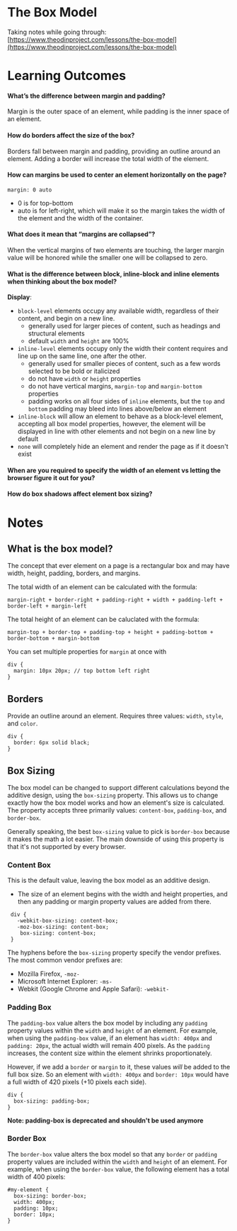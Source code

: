 # The Box Model
Taking notes while going through: [https://www.theodinproject.com/lessons/the-box-model](https://www.theodinproject.com/lessons/the-box-model)

# Learning Outcomes
#### What’s the difference between margin and padding?
Margin is the outer space of an element, while padding is the inner space of an element.

#### How do borders affect the size of the box?
Borders fall between margin and padding, providing an outline around an element. Adding a border will increase the total width of the element. 

#### How can margins be used to center an element horizontally on the page?
`margin: 0 auto`
- 0 is for top-bottom
- auto is for left-right, which will make it so the margin takes the width of the element and the width of the container.

#### What does it mean that “margins are collapsed”?
When the vertical margins of two elements are touching, the larger margin value will be honored while the smaller one will be collapsed to zero.

#### What is the difference between block, inline-block and inline elements when thinking about the box model?
**Display**:
- `block-level` elements occupy any available width, regardless of their content, and begin on a new line. 
  - generally used for larger pieces of content, such as headings and structural elements
  - default `width` and `height` are 100%
- `inline-level` elements occupy only the width their content requires and line up on the same line, one after the other.
  - generally used for smaller pieces of content, such as a few words selected to be bold or italicized
  - do not have `width` or `height` properties
  - do not have vertical margins, `margin-top` and `margin-bottom` properties
  - padding works on all four sides of `inline` elements, but the `top` and `bottom` padding may bleed into lines above/below an element
- `inline-block` will allow an element to behave as a block-level element, accepting all box model properties, however, the element will be displayed in line with other elements and not begin on a new line by default
- `none` will completely hide an element and render the page as if it doesn't exist

#### When are you required to specify the width of an element vs letting the browser figure it out for you?
#### How do box shadows affect element box sizing?

# Notes

## What is the box model?
The concept that ever element on a page is a rectangular box and may have width, height, padding, borders, and margins.

The total width of an element can be calculated with the formula: 
```
margin-right + border-right + padding-right + width + padding-left + border-left + margin-left
```

The total height of an element can be caluclated with the formula:

```
margin-top + border-top + padding-top + height + padding-bottom + border-bottom + margin-bottom

```

You can set multiple properties for `margin` at once with

```
div {
  margin: 10px 20px; // top bottom left right
}
```

## Borders
Provide an outline around an element. Requires three values: `width`, `style`, and `color`.

```
div {
  border: 6px solid black;
}
```

## Box Sizing
The box model can be changed to support different calculations beyond the additive design, using the `box-sizing` property. This allows us to change exactly how the box model works and how an element's size is calculated. The property accepts three primarily values: `content-box`, `padding-box`, and `border-box`.

Generally speaking, the best `box-sizing` value to pick is `border-box` because it makes the math a lot easier. The main downside of using this property is that it's not supported by every browser. 

### Content Box
This is the default value, leaving the box model as an additive design. 
- The size of an element begins with the width and height properties, and then any padding or margin property values are added from there.

```
 div {
   -webkit-box-sizing: content-box;
   -moz-box-sizing: content-box;
    box-sizing: content-box;
 }
 ```
The hyphens before the `box-sizing` property specify the vendor prefixes. The most common vendor prefixes are:
- Mozilla Firefox, `-moz-`
- Microsoft Internet Explorer: `-ms-`
- Webkit (Google Chrome and Apple Safari): `-webkit-`

### Padding Box
The `padding-box` value alters the box model by including any `padding` property values within the `width` and `height` of an element. For example, when using the `padding-box` value, if an element has `width: 400px` and `padding: 20px`, the actual width will remain 400 pixels. As the `padding` increases, the content size within the element shrinks proportionately. 

However, if we add a `border` or `margin` to it, these values *will* be added to the full box size. So an element with `width: 400px` and `border: 10px` would have a full width of 420 pixels (+10 pixels each side).  

```
div {
  box-sizing: padding-box;
}
```
**Note: padding-box is deprecated and shouldn't be used anymore**

### Border Box
The `border-box` value alters the box model so that any `border` or `padding` property values are included within the `width` and `height` of an element. For example, when using the `border-box` value, the following element has a total width of 400 pixels:

```
#my-element {
  box-sizing: border-box;
  width: 400px;
  padding: 10px;
  border: 10px;
}
```


